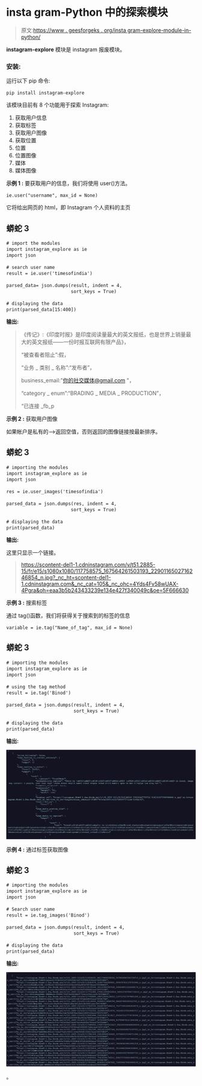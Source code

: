 # insta gram-Python 中的探索模块

> 原文:[https://www . geesforgeks . org/insta gram-explore-module-in-python/](https://www.geeksforgeeks.org/instagram-explore-module-in-python/)

**instagram-explore** 模块是 instagram 报废模块。

### **安装**:

运行以下 pip 命令:

```
pip install instagram-explore

```

该模块目前有 8 个功能用于探索 Instagram:

1.  获取用户信息
2.  获取标签
3.  获取用户图像
4.  获取位置
5.  位置
6.  位置图像
7.  媒体
8.  媒体图像

**示例 1 :** 要获取用户的信息，我们将使用 user()方法。

```
ie.user("username", max_id = None)

```

它将给出网页的 html，即 Instagram 个人资料的主页

## 蟒蛇 3

```
# import the modules
import instagram_explore as ie
import json

# search user name
result = ie.user('timesofindia')

parsed_data= json.dumps(result, indent = 4,
                        sort_keys = True)

# displaying the data
print(parsed_data[15:400])
```

**输出:**

> 《传记》:《印度时报》是印度阅读量最大的英文报纸，也是世界上销量最大的英文报纸——一份时报互联网有限产品》，
> 
> “被查看者阻止”:假，
> 
> “业务 _ 类别 _ 名称”:“发布者”，
> 
> business_email:"你的社交媒体@gmail.com "，
> 
> “category _ enum”:“BRADING _ MEDIA _ PRODUCTION”，
> 
> “已连接 _fb_p

**示例 2 :** 获取用户图像

如果帐户是私有的–>返回空值，否则返回的图像链接按最新排序。

## 蟒蛇 3

```
# importing the modules
import instagram_explore as ie
import json

res = ie.user_images('timesofindia')

parsed_data = json.dumps(res, indent = 4,
                        sort_keys = True)

# displaying the data
print(parsed_data)
```

**输出:**

这里只显示一个链接。

> https://scontent-del1-1.cdninstagram.com/v/t51.2885-15/fr/e15/s1080x1080/117758575_167564261503193_2290116502716246854_n.jpg?_nc_ht=scontent-del1-1.cdninstagram.com&_nc_cat=105&_nc_ohc=4Yds4Fv58wUAX-4Pgra&oh=eaa3b5b243433239e134e427f340049c&oe=5F666630

**示例 3 :** 搜索标签

通过 tag()函数，我们将获得关于搜索到的标签的信息

```
variable = ie.tag("Name_of_tag", max_id = None)

```

## 蟒蛇 3

```
# importing the modules
import instagram_explore as ie
import json

# using the tag method
result = ie.tag('Binod')

parsed_data = json.dumps(result, indent = 4, 
                         sort_keys = True)

# displaying the data
print(parsed_data)
```

**输出:**

![](img/3e49319e153b52fe33c70fbb2a0fa579.png)

**示例 4 :** 通过标签获取图像

## 蟒蛇 3

```
# importing the modules
import instagram_explore as ie
import json

# Search user name
result = ie.tag_images('Binod')

parsed_data = json.dumps(result, indent = 4, 
                         sort_keys = True)

# displaying the data
print(parsed_data)
```

**输出:**

![](img/cbe9f539d443025a94b2da1a2cf3c732.png)

。